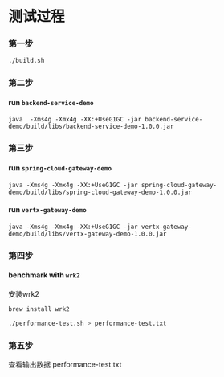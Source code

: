 # 测试过程 

###  第一步  

```bash
./build.sh
```

### 第二步

#### run `backend-service-demo`

```
java  -Xms4g -Xmx4g -XX:+UseG1GC -jar backend-service-demo/build/libs/backend-service-demo-1.0.0.jar
```

### 第三步

#### run `spring-cloud-gateway-demo`

```
java -Xms4g -Xmx4g -XX:+UseG1GC -jar spring-cloud-gateway-demo/build/libs/spring-cloud-gateway-demo-1.0.0.jar
```

#### run `vertx-gateway-demo`

```
java -Xms4g -Xmx4g -XX:+UseG1GC -jar vertx-gateway-demo/build/libs/vertx-gateway-demo-1.0.0.jar
```

### 第四步

#### benchmark with `wrk2`

安装wrk2

```
brew install wrk2
```

```bash
./performance-test.sh > performance-test.txt

```

### 第五步
查看输出数据 performance-test.txt

